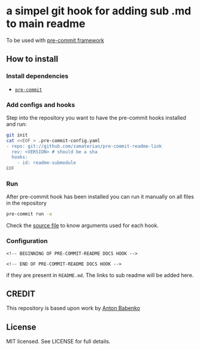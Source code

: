 # a simpel git hook for adding sub .md to main readme

To be used with [pre-commit framework](http://pre-commit.com/)


## How to install

### Install dependencies

* [`pre-commit`](https://pre-commit.com/#install)

### Add configs and hooks

Step into the repository you want to have the pre-commit hooks installed and run:

```bash
git init
cat <<EOF > .pre-commit-config.yaml
- repo: git://github.com/zamaterian/pre-commit-readme-link
  rev: <VERSION> # should be a sha
  hooks:
    - id: readme-submodule
EOF
```

###  Run

After pre-commit hook has been installed you can run it manually on all files in the repository

```bash
pre-commit run -a
```


Check the [source file](https://github.com/zamaterian/pre-commit-readme-link/blob/master/.pre-commit-hooks.yaml) to know arguments used for each hook.

### Configuration

```
<!-- BEGINNING OF PRE-COMMIT-README DOCS HOOK -->

<!-- END OF PRE-COMMIT-README DOCS HOOK -->
```
if they are present in `README.md`. The links to sub readme will be added here.


## CREDIT

This repository is based upon work by [Anton Babenko](https://github.com/antonbabenko)
## License

MIT licensed. See LICENSE for full details.
